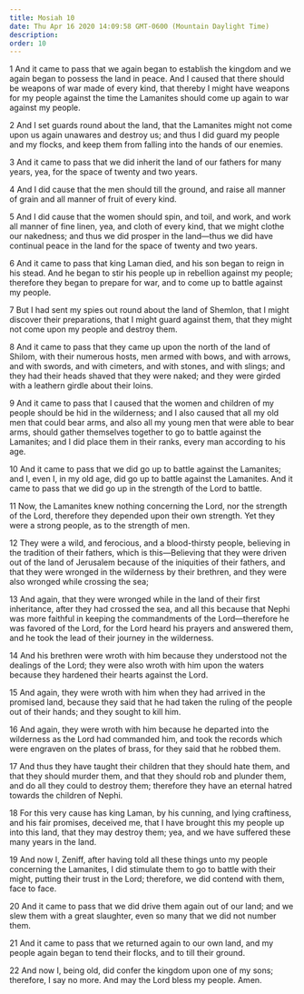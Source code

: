 ```yaml
---
title: Mosiah 10
date: Thu Apr 16 2020 14:09:58 GMT-0600 (Mountain Daylight Time)
description: 
order: 10
---
```


<p>
  1 And it came to pass that we again began to establish the kingdom and we
  again began to possess the land in peace. And I caused that there should be
  weapons of war made of every kind, that thereby I might have weapons for my
  people against the time the Lamanites should come up again to war against my
  people.
</p>
<p>
  2 And I set guards round about the land, that the Lamanites might not come
  upon us again unawares and destroy us; and thus I did guard my people and my
  flocks, and keep them from falling into the hands of our enemies.
</p>
<p>
  3 And it came to pass that we did inherit the land of our fathers for many
  years, yea, for the space of twenty and two years.
</p>
<p>
  4 And I did cause that the men should till the ground, and raise all manner of
  grain and all manner of fruit of every kind.
</p>
<p>
  5 And I did cause that the women should spin, and toil, and work, and work all
  manner of fine linen, yea, and cloth of every kind, that we might clothe our
  nakedness; and thus we did prosper in the land&#x2014;thus we did have
  continual peace in the land for the space of twenty and two years.
</p>
<p>
  6 And it came to pass that king Laman died, and his son began to reign in his
  stead. And he began to stir his people up in rebellion against my people;
  therefore they began to prepare for war, and to come up to battle against my
  people.
</p>
<p>
  7 But I had sent my spies out round about the land of Shemlon, that I might
  discover their preparations, that I might guard against them, that they might
  not come upon my people and destroy them.
</p>
<p>
  8 And it came to pass that they came up upon the north of the land of Shilom,
  with their numerous hosts, men armed with bows, and with arrows, and with
  swords, and with cimeters, and with stones, and with slings; and they had
  their heads shaved that they were naked; and they were girded with a leathern
  girdle about their loins.
</p>
<p>
  9 And it came to pass that I caused that the women and children of my people
  should be hid in the wilderness; and I also caused that all my old men that
  could bear arms, and also all my young men that were able to bear arms, should
  gather themselves together to go to battle against the Lamanites; and I did
  place them in their ranks, every man according to his age.
</p>
<p>
  10 And it came to pass that we did go up to battle against the Lamanites; and
  I, even I, in my old age, did go up to battle against the Lamanites. And it
  came to pass that we did go up in the strength of the Lord to battle.
</p>
<p>
  11 Now, the Lamanites knew nothing concerning the Lord, nor the strength of
  the Lord, therefore they depended upon their own strength. Yet they were a
  strong people, as to the strength of men.
</p>
<p>
  12 They were a wild, and ferocious, and a blood-thirsty people, believing in
  the tradition of their fathers, which is this&#x2014;Believing that they were
  driven out of the land of Jerusalem because of the iniquities of their
  fathers, and that they were wronged in the wilderness by their brethren, and
  they were also wronged while crossing the sea;
</p>
<p>
  13 And again, that they were wronged while in the land of their first
  inheritance, after they had crossed the sea, and all this because that Nephi
  was more faithful in keeping the commandments of the Lord&#x2014;therefore he
  was favored of the Lord, for the Lord heard his prayers and answered them, and
  he took the lead of their journey in the wilderness.
</p>
<p>
  14 And his brethren were wroth with him because they understood not the
  dealings of the Lord; they were also wroth with him upon the waters because
  they hardened their hearts against the Lord.
</p>
<p>
  15 And again, they were wroth with him when they had arrived in the promised
  land, because they said that he had taken the ruling of the people out of
  their hands; and they sought to kill him.
</p>
<p>
  16 And again, they were wroth with him because he departed into the wilderness
  as the Lord had commanded him, and took the records which were engraven on the
  plates of brass, for they said that he robbed them.
</p>
<p>
  17 And thus they have taught their children that they should hate them, and
  that they should murder them, and that they should rob and plunder them, and
  do all they could to destroy them; therefore they have an eternal hatred
  towards the children of Nephi.
</p>
<p>
  18 For this very cause has king Laman, by his cunning, and lying craftiness,
  and his fair promises, deceived me, that I have brought this my people up into
  this land, that they may destroy them; yea, and we have suffered these many
  years in the land.
</p>
<p>
  19 And now I, Zeniff, after having told all these things unto my people
  concerning the Lamanites, I did stimulate them to go to battle with their
  might, putting their trust in the Lord; therefore, we did contend with them,
  face to face.
</p>
<p>
  20 And it came to pass that we did drive them again out of our land; and we
  slew them with a great slaughter, even so many that we did not number them.
</p>
<p>
  21 And it came to pass that we returned again to our own land, and my people
  again began to tend their flocks, and to till their ground.
</p>
<p>
  22 And now I, being old, did confer the kingdom upon one of my sons;
  therefore, I say no more. And may the Lord bless my people. Amen.
</p>
